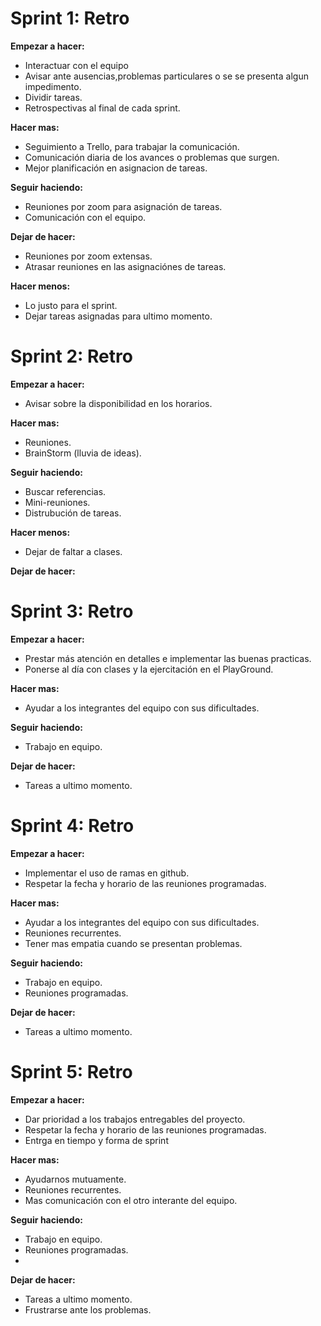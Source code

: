 # Sprint 1: Retro

**Empezar a hacer:**

- Interactuar con el equipo
- Avisar ante ausencias,problemas particulares o se se presenta algun impedimento.
- Dividir tareas.
- Retrospectivas al final de cada sprint.

**Hacer mas:**

- Seguimiento a Trello, para trabajar la comunicación.
- Comunicación diaria de los avances o problemas que surgen.
- Mejor planificación en asignacion de tareas.

**Seguir haciendo:**

- Reuniones por zoom para asignación de tareas.
- Comunicación con el equipo.

**Dejar de hacer:**

- Reuniones por zoom extensas.
- Atrasar reuniones en las asignaciónes de tareas.

**Hacer menos:**

- Lo justo para el sprint.
- Dejar tareas asignadas para ultimo momento.

# Sprint 2: Retro

**Empezar a hacer:**

- Avisar sobre la disponibilidad en los horarios.

**Hacer mas:**

- Reuniones.
- BrainStorm (lluvia de ideas).

**Seguir haciendo:**

- Buscar referencias.
- Mini-reuniones.
- Distrubución de tareas.

**Hacer menos:** 
- Dejar de faltar a clases. 

**Dejar de hacer:**

# Sprint 3: Retro

**Empezar a hacer:**

- Prestar más atención en detalles e implementar las buenas practicas. 
- Ponerse al día con clases y la ejercitación en el PlayGround. 

**Hacer mas:**

- Ayudar a los integrantes del equipo con sus dificultades. 

**Seguir haciendo:**

- Trabajo en equipo.  

**Dejar de hacer:**
- Tareas a ultimo momento.

# Sprint 4: Retro

**Empezar a hacer:**

- Implementar el uso de ramas en github.
- Respetar la fecha y horario de las reuniones programadas.

**Hacer mas:**

- Ayudar a los integrantes del equipo con sus dificultades. 
- Reuniones recurrentes.
- Tener mas empatia cuando se presentan problemas.

**Seguir haciendo:**

- Trabajo en equipo.  
- Reuniones programadas.

**Dejar de hacer:**
- Tareas a ultimo momento.

# Sprint 5: Retro

**Empezar a hacer:**

- Dar prioridad a los trabajos entregables del proyecto.
- Respetar la fecha y horario de las reuniones programadas.
- Entrga en tiempo y forma de sprint

**Hacer mas:**

- Ayudarnos mutuamente. 
- Reuniones recurrentes.
- Mas comunicación con el otro interante del equipo.
 

**Seguir haciendo:**

- Trabajo en equipo.  
- Reuniones programadas.
-

**Dejar de hacer:**
- Tareas a ultimo momento.
- Frustrarse ante los problemas.
